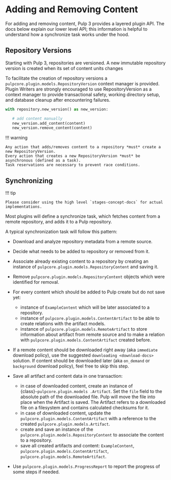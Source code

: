 # Adding and Removing Content

For adding and removing content, Pulp 3 provides a layered plugin API. The docs below explain our
lower level API; this information is helpful to understand how a synchronize task works under the
hood.

## Repository Versions

Starting with Pulp 3, repositories are versioned. A new immutable repository version is created
when its set of content units changes

To facilitate the creation of repository versions a
`pulpcore.plugin.models.RepositoryVersion` context manager is provided. Plugin Writers are
strongly encouraged to use RepositoryVersion as a context manager to provide transactional safety,
working directory setup, and database cleanup after encountering failures.

```python
with repository.new_version() as new_version:

   # add content manually
   new_version.add_content(content)
   new_version.remove_content(content)
```

!!! warning

    Any action that adds/removes content to a repository *must* create a new RepositoryVersion.
    Every action that creates a new RepositoryVersion *must* be asynchronous (defined as a task).
    Task reservations are necessary to prevent race conditions.

## Synchronizing

!!! tip

    Please consider using the high level `stages-concept-docs` for actual implementations.

Most plugins will define a synchronize task, which fetches content from a remote repository, and
adds it to a Pulp repository.

A typical synchronization task will follow this pattern:

- Download and analyze repository metadata from a remote source.

- Decide what needs to be added to repository or removed from it.

- Associate already existing content to a repository by creating an instance of
  `pulpcore.plugin.models.RepositoryContent` and saving it.

- Remove `pulpcore.plugin.models.RepositoryContent` objects which were identified for
  removal.

- For every content which should be added to Pulp create but do not save yet:

  - instance of `ExampleContent` which will be later associated to a repository.
  - instance of `pulpcore.plugin.models.ContentArtifact` to be able to create relations with
    the artifact models.
  - instance of `pulpcore.plugin.models.RemoteArtifact` to store information about artifact
    from remote source and to make a relation with `pulpcore.plugin.models.ContentArtifact`
    created before.

- If a remote content should be downloaded right away (aka `immediate` download policy), use
  the suggested  `downloading <download-docs>` solution. If content should be downloaded
  later (aka `on_demand` or `background` download policy), feel free to skip this step.

- Save all artifact and content data in one transaction:

  - in case of downloaded content, create an instance of
    {class}`~pulpcore.plugin.models .Artifact`. Set the `file` field to the
    absolute path of the downloaded file. Pulp will move the file into place
    when the Artifact is saved. The Artifact refers to a downloaded file on a
    filesystem and contains calculated checksums for it.
  - in case of downloaded content, update the `pulpcore.plugin.models.ContentArtifact` with
    a reference to the created `pulpcore.plugin.models.Artifact`.
  - create and save an instance of the `pulpcore.plugin.models.RepositoryContent` to
    associate the content to a repository.
  - save all created artifacts and content: `ExampleContent`,
    `pulpcore.plugin.models.ContentArtifact`,
    `pulpcore.plugin.models.RemoteArtifact`.

- Use `pulpcore.plugin.models.ProgressReport` to report the progress of some steps if needed.
